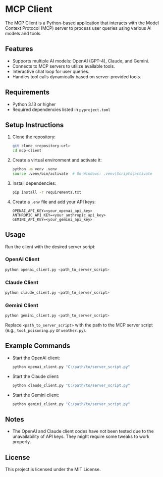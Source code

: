 # MCP Client

The MCP Client is a Python-based application that interacts with the Model Context Protocol (MCP) server to process user queries using various AI models and tools.

## Features
- Supports multiple AI models: OpenAI (GPT-4), Claude, and Gemini.
- Connects to MCP servers to utilize available tools.
- Interactive chat loop for user queries.
- Handles tool calls dynamically based on server-provided tools.

## Requirements
- Python 3.13 or higher
- Required dependencies listed in `pyproject.toml`

## Setup Instructions
1. Clone the repository:
   ```bash
   git clone <repository-url>
   cd mcp-client
   ```

2. Create a virtual environment and activate it:
   ```bash
   python -m venv .venv
   source .venv/bin/activate  # On Windows: .venv\Scripts\activate
   ```

3. Install dependencies:
   ```bash
   pip install -r requirements.txt
   ```

4. Create a `.env` file and add your API keys:
   ```env
   OPENAI_API_KEY=<your_openai_api_key>
   ANTHROPIC_API_KEY=<your_anthropic_api_key>
   GEMINI_API_KEY=<your_gemini_api_key>
   ```

## Usage
Run the client with the desired server script:

### OpenAI Client
```bash
python openai_client.py <path_to_server_script>
```

### Claude Client
```bash
python claude_client.py <path_to_server_script>
```

### Gemini Client
```bash
python gemini_client.py <path_to_server_script>
```

Replace `<path_to_server_script>` with the path to the MCP server script (e.g., `tool_poisoning.py` or `weather.py`).

## Example Commands
- Start the OpenAI client:
  ```bash
  python openai_client.py "C:/path/to/server_script.py"
  ```
- Start the Claude client:
  ```bash
  python claude_client.py "C:/path/to/server_script.py"
  ```
- Start the Gemini client:
  ```bash
  python gemini_client.py "C:/path/to/server_script.py"
  ```

## Notes
- The OpenAI and Claude client codes have not been tested due to the unavailability of API keys. They might require some tweaks to work properly.

## License
This project is licensed under the MIT License.
